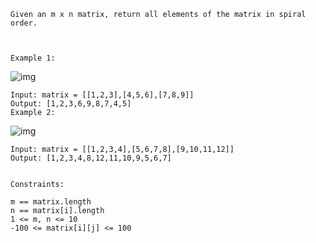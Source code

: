 ```
Given an m x n matrix, return all elements of the matrix in spiral order.

 

Example 1:
```

<img
src="https://assets.leetcode.com/uploads/2020/11/13/spiral1.jpg"
alt="img"
/>

```
Input: matrix = [[1,2,3],[4,5,6],[7,8,9]]
Output: [1,2,3,6,9,8,7,4,5]
Example 2:
```

<img
src="https://assets.leetcode.com/uploads/2020/11/13/spiral.jpg"
alt="img"
/>

```
Input: matrix = [[1,2,3,4],[5,6,7,8],[9,10,11,12]]
Output: [1,2,3,4,8,12,11,10,9,5,6,7]
 

Constraints:

m == matrix.length
n == matrix[i].length
1 <= m, n <= 10
-100 <= matrix[i][j] <= 100

```